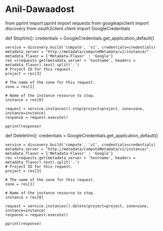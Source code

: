 # Anil-Dawaadost
from pprint import pprint
import requests
from googleapiclient import discovery
from oauth2client.client import GoogleCredentials

def StopVm():
    credentials = GoogleCredentials.get_application_default()

    service = discovery.build('compute', 'v1', credentials=credentials)
    metadata_server = "http://metadata/computeMetadata/v1/instance/"
    metadata_flavor = {'Metadata-Flavor' : 'Google'}
    res =(requests.get(metadata_server + 'hostname', headers = metadata_flavor).text).split('.')
    # Project ID for this request.
    project = res[3]

    # The name of the zone for this request.
    zone = res[1]

    # Name of the instance resource to stop.
    instance = res[0]  

    request = service.instances().stop(project=project, zone=zone, instance=instance)
    response = request.execute()

    pprint(response)

def DeleteVm():
    credentials = GoogleCredentials.get_application_default()

    service = discovery.build('compute', 'v1', credentials=credentials)
    metadata_server = "http://metadata/computeMetadata/v1/instance/"
    metadata_flavor = {'Metadata-Flavor' : 'Google'}
    res =(requests.get(metadata_server + 'hostname', headers = metadata_flavor).text).split('.')
    # Project ID for this request.
    project = res[3]

    # The name of the zone for this request.
    zone = res[1]

    # Name of the instance resource to stop.
    instance = res[0]  

    request = service.instances().delete(project=project, zone=zone, instance=instance)
    response = request.execute()

    pprint(response)
